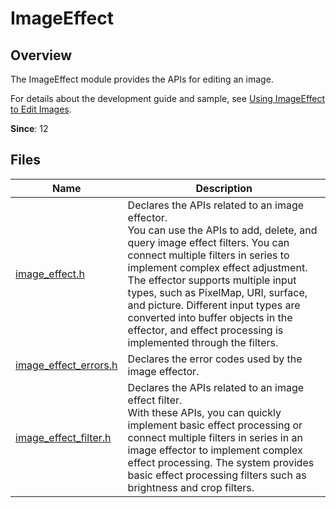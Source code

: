 # ImageEffect

## Overview

The ImageEffect module provides the APIs for editing an image.

For details about the development guide and sample, see [Using ImageEffect to Edit Images](../../media/image/image-effect-guidelines.md).

**Since**: 12

## Files

| Name| Description|
| -- | -- |
| [image_effect.h](capi-image-effect-h.md) | Declares the APIs related to an image effector.<br>You can use the APIs to add, delete, and query image effect filters. You can connect multiple filters in series to implement complex effect adjustment.<br>The effector supports multiple input types, such as PixelMap, URI, surface, and picture. Different input types are converted into buffer objects in the effector, and effect processing is implemented through the filters.|
| [image_effect_errors.h](capi-image-effect-errors-h.md) | Declares the error codes used by the image effector.|
| [image_effect_filter.h](capi-image-effect-filter-h.md) | Declares the APIs related to an image effect filter.<br>With these APIs, you can quickly implement basic effect processing or connect multiple filters in series in an image effector to implement complex effect processing. The system provides basic effect processing filters such as brightness and crop filters.|
